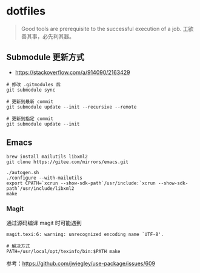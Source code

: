 dotfiles
===========

> Good tools are prerequisite to the successful execution of a job.
> 工欲善其事，必先利其器。

## Submodule 更新方式

- https://stackoverflow.com/a/914090/2163429

```
# 修改 .gitmodules 后
git submodule sync

# 更新到最新 commit
git submodule update --init --recursive --remote

# 更新到指定 commit
git submodule update --init
```

## Emacs

``` shell
brew install mailutils libxml2
git clone https://gitee.com/mirrors/emacs.git

./autogen.sh
./configure --with-mailutils
export CPATH=`xcrun --show-sdk-path`/usr/include:`xcrun --show-sdk-path`/usr/include/libxml2
make
```

### Magit

通过源码编译 magit 时可能遇到

```
magit.texi:6: warning: unrecognized encoding name `UTF-8'.

# 解决方式
PATH=/usr/local/opt/texinfo/bin:$PATH make
```
参考：https://github.com/jwiegley/use-package/issues/609
